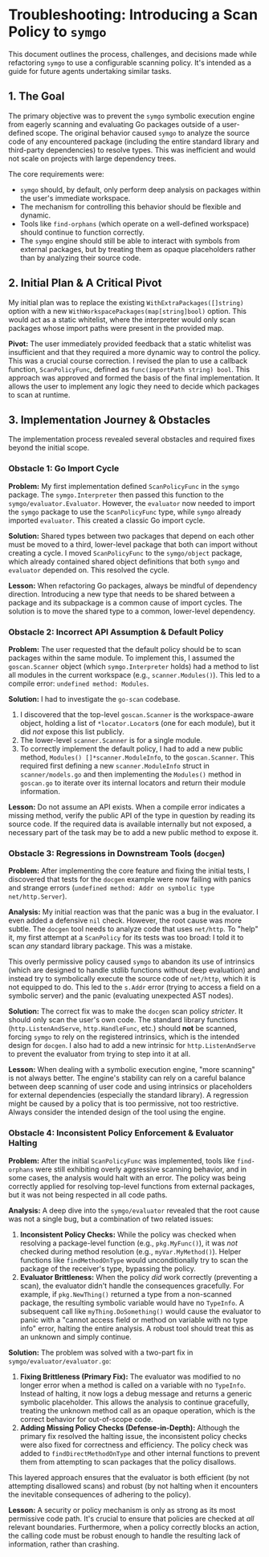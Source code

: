 # Troubleshooting: Introducing a Scan Policy to `symgo`

This document outlines the process, challenges, and decisions made while refactoring `symgo` to use a configurable scanning policy. It's intended as a guide for future agents undertaking similar tasks.

## 1. The Goal

The primary objective was to prevent the `symgo` symbolic execution engine from eagerly scanning and evaluating Go packages outside of a user-defined scope. The original behavior caused `symgo` to analyze the source code of any encountered package (including the entire standard library and third-party dependencies) to resolve types. This was inefficient and would not scale on projects with large dependency trees.

The core requirements were:
- `symgo` should, by default, only perform deep analysis on packages within the user's immediate workspace.
- The mechanism for controlling this behavior should be flexible and dynamic.
- Tools like `find-orphans` (which operate on a well-defined workspace) should continue to function correctly.
- The `symgo` engine should still be able to interact with symbols from external packages, but by treating them as opaque placeholders rather than by analyzing their source code.

## 2. Initial Plan & A Critical Pivot

My initial plan was to replace the existing `WithExtraPackages([]string)` option with a new `WithWorkspacePackages(map[string]bool)` option. This would act as a static whitelist, where the interpreter would only scan packages whose import paths were present in the provided map.

**Pivot:** The user immediately provided feedback that a static whitelist was insufficient and that they required a more dynamic way to control the policy. This was a crucial course correction. I revised the plan to use a callback function, `ScanPolicyFunc`, defined as `func(importPath string) bool`. This approach was approved and formed the basis of the final implementation. It allows the user to implement any logic they need to decide which packages to scan at runtime.

## 3. Implementation Journey & Obstacles

The implementation process revealed several obstacles and required fixes beyond the initial scope.

### Obstacle 1: Go Import Cycle

**Problem:** My first implementation defined `ScanPolicyFunc` in the `symgo` package. The `symgo.Interpreter` then passed this function to the `symgo/evaluator.Evaluator`. However, the `evaluator` now needed to import the `symgo` package to use the `ScanPolicyFunc` type, while `symgo` already imported `evaluator`. This created a classic Go import cycle.

**Solution:** Shared types between two packages that depend on each other must be moved to a third, lower-level package that both can import without creating a cycle. I moved `ScanPolicyFunc` to the `symgo/object` package, which already contained shared object definitions that both `symgo` and `evaluator` depended on. This resolved the cycle.

**Lesson:** When refactoring Go packages, always be mindful of dependency direction. Introducing a new type that needs to be shared between a package and its subpackage is a common cause of import cycles. The solution is to move the shared type to a common, lower-level dependency.

### Obstacle 2: Incorrect API Assumption & Default Policy

**Problem:** The user requested that the default policy should be to scan packages within the same module. To implement this, I assumed the `goscan.Scanner` object (which `symgo.Interpreter` holds) had a method to list all modules in the current workspace (e.g., `scanner.Modules()`). This led to a compile error: `undefined method: Modules`.

**Solution:** I had to investigate the `go-scan` codebase.
1. I discovered that the top-level `goscan.Scanner` is the workspace-aware object, holding a list of `*locator.Locator`s (one for each module), but it did *not* expose this list publicly.
2. The lower-level `scanner.Scanner` is for a single module.
3. To correctly implement the default policy, I had to add a new public method, `Modules() []*scanner.ModuleInfo`, to the `goscan.Scanner`. This required first defining a new `scanner.ModuleInfo` struct in `scanner/models.go` and then implementing the `Modules()` method in `goscan.go` to iterate over its internal locators and return their module information.

**Lesson:** Do not assume an API exists. When a compile error indicates a missing method, verify the public API of the type in question by reading its source code. If the required data is available internally but not exposed, a necessary part of the task may be to add a new public method to expose it.

### Obstacle 3: Regressions in Downstream Tools (`docgen`)

**Problem:** After implementing the core feature and fixing the initial tests, I discovered that tests for the `docgen` example were now failing with panics and strange errors (`undefined method: Addr on symbolic type net/http.Server`).

**Analysis:** My initial reaction was that the panic was a bug in the evaluator. I even added a defensive `nil` check. However, the root cause was more subtle. The `docgen` tool needs to analyze code that uses `net/http`. To "help" it, my first attempt at a `ScanPolicy` for its tests was too broad: I told it to scan *any* standard library package. This was a mistake.

This overly permissive policy caused `symgo` to abandon its use of intrinsics (which are designed to handle stdlib functions without deep evaluation) and instead try to symbolically execute the source code of `net/http`, which it is not equipped to do. This led to the `s.Addr` error (trying to access a field on a symbolic server) and the panic (evaluating unexpected AST nodes).

**Solution:** The correct fix was to make the `docgen` scan policy *stricter*. It should only scan the user's own code. The standard library functions (`http.ListenAndServe`, `http.HandleFunc`, etc.) should **not** be scanned, forcing `symgo` to rely on the registered intrinsics, which is the intended design for `docgen`. I also had to add a new intrinsic for `http.ListenAndServe` to prevent the evaluator from trying to step into it at all.

**Lesson:** When dealing with a symbolic execution engine, "more scanning" is not always better. The engine's stability can rely on a careful balance between deep scanning of user code and using intrinsics or placeholders for external dependencies (especially the standard library). A regression might be caused by a policy that is too permissive, not too restrictive. Always consider the intended design of the tool using the engine.

### Obstacle 4: Inconsistent Policy Enforcement & Evaluator Halting

**Problem:** After the initial `ScanPolicyFunc` was implemented, tools like `find-orphans` were still exhibiting overly aggressive scanning behavior, and in some cases, the analysis would halt with an error. The policy was being correctly applied for resolving top-level functions from external packages, but it was not being respected in all code paths.

**Analysis:** A deep dive into the `symgo/evaluator` revealed that the root cause was not a single bug, but a combination of two related issues:
1.  **Inconsistent Policy Checks:** While the policy was checked when resolving a package-level function (e.g., `pkg.MyFunc()`), it was *not* checked during method resolution (e.g., `myVar.MyMethod()`). Helper functions like `findMethodOnType` would unconditionally try to scan the package of the receiver's type, bypassing the policy.
2.  **Evaluator Brittleness:** When the policy *did* work correctly (preventing a scan), the evaluator didn't handle the consequences gracefully. For example, if `pkg.NewThing()` returned a type from a non-scanned package, the resulting symbolic variable would have no `TypeInfo`. A subsequent call like `myThing.DoSomething()` would cause the evaluator to panic with a "cannot access field or method on variable with no type info" error, halting the entire analysis. A robust tool should treat this as an unknown and simply continue.

**Solution:** The problem was solved with a two-part fix in `symgo/evaluator/evaluator.go`:
1.  **Fixing Brittleness (Primary Fix):** The evaluator was modified to no longer error when a method is called on a variable with no `TypeInfo`. Instead of halting, it now logs a debug message and returns a generic symbolic placeholder. This allows the analysis to continue gracefully, treating the unknown method call as an opaque operation, which is the correct behavior for out-of-scope code.
2.  **Adding Missing Policy Checks (Defense-in-Depth):** Although the primary fix resolved the halting issue, the inconsistent policy checks were also fixed for correctness and efficiency. The policy check was added to `findDirectMethodOnType` and other internal functions to prevent them from attempting to scan packages that the policy disallows.

This layered approach ensures that the evaluator is both efficient (by not attempting disallowed scans) and robust (by not halting when it encounters the inevitable consequences of adhering to the policy).

**Lesson:** A security or policy mechanism is only as strong as its most permissive code path. It's crucial to ensure that policies are checked at *all* relevant boundaries. Furthermore, when a policy correctly blocks an action, the calling code must be robust enough to handle the resulting lack of information, rather than crashing.

